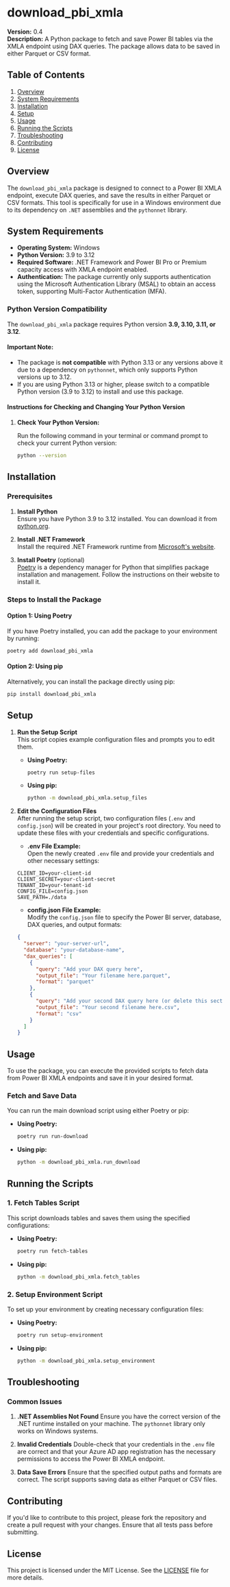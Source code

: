 # download_pbi_xmla

**Version:** 0.4  
**Description:** A Python package to fetch and save Power BI tables via the XMLA endpoint using DAX queries. The package allows data to be saved in either Parquet or CSV format.  

## Table of Contents
1. [Overview](#overview)
2. [System Requirements](#system-requirements)
3. [Installation](#installation)
4. [Setup](#setup)
5. [Usage](#usage)
6. [Running the Scripts](#running-the-scripts)
7. [Troubleshooting](#troubleshooting)
8. [Contributing](#contributing)
9. [License](#license)

## Overview
The `download_pbi_xmla` package is designed to connect to a Power BI XMLA endpoint, execute DAX queries, and save the results in either Parquet or CSV formats. This tool is specifically for use in a Windows environment due to its dependency on `.NET` assemblies and the `pythonnet` library.

## System Requirements
- **Operating System:** Windows
- **Python Version:** 3.9 to 3.12
- **Required Software:** .NET Framework and Power BI Pro or Premium capacity access with XMLA endpoint enabled.
- **Authentication:** The package currently only supports authentication using the Microsoft Authentication Library (MSAL) to obtain an access token, supporting Multi-Factor Authentication (MFA).

### Python Version Compatibility

The `download_pbi_xmla` package requires Python version **3.9, 3.10, 3.11, or 3.12**. 

#### Important Note:

- The package is **not compatible** with Python 3.13 or any versions above it due to a dependency on `pythonnet`, which only supports Python versions up to 3.12.
- If you are using Python 3.13 or higher, please switch to a compatible Python version (3.9 to 3.12) to install and use this package.

#### Instructions for Checking and Changing Your Python Version

1. **Check Your Python Version:**
   
   Run the following command in your terminal or command prompt to check your current Python version:

   ```sh
   python --version
   ```
## Installation

### Prerequisites
1. **Install Python**  
   Ensure you have Python 3.9 to 3.12 installed. You can download it from [python.org](https://www.python.org/downloads/).

2. **Install .NET Framework**  
   Install the required .NET Framework runtime from [Microsoft's website](https://dotnet.microsoft.com/download).

3. **Install Poetry** (optional)  
   [Poetry](https://python-poetry.org/docs/#installation) is a dependency manager for Python that simplifies package installation and management. Follow the instructions on their website to install it.

### Steps to Install the Package

#### Option 1: Using Poetry

If you have Poetry installed, you can add the package to your environment by running:

```bash
poetry add download_pbi_xmla
```

#### Option 2: Using pip

Alternatively, you can install the package directly using pip:

```bash
pip install download_pbi_xmla
```

## Setup

1. **Run the Setup Script**  
   This script copies example configuration files and prompts you to edit them.

   - **Using Poetry:**
     ```bash
     poetry run setup-files
     ```

   - **Using pip:**
     ```bash
     python -m download_pbi_xmla.setup_files
     ```

2. **Edit the Configuration Files**  
   After running the setup script, two configuration files (`.env` and `config.json`) will be created in your project's root directory. You need to update these files with your credentials and specific configurations.

   - **.env File Example:**  
     Open the newly created `.env` file and provide your credentials and other necessary settings:
    ```plaintext
    CLIENT_ID=your-client-id
    CLIENT_SECRET=your-client-secret
    TENANT_ID=your-tenant-id
    CONFIG_FILE=config.json
    SAVE_PATH=./data
    ```
   - **config.json File Example:**  
     Modify the `config.json` file to specify the Power BI server, database, DAX queries, and output formats:
    ```json
    {
      "server": "your-server-url",
      "database": "your-database-name",
      "dax_queries": [
        {
          "query": "Add your DAX query here",
          "output_file": "Your filename here.parquet",
          "format": "parquet"
        },
        {
          "query": "Add your second DAX query here (or delete this section)",
          "output_file": "Your second filename here.csv",
          "format": "csv"
        }
      ]
    }
    ```

## Usage

To use the package, you can execute the provided scripts to fetch data from Power BI XMLA endpoints and save it in your desired format.

### Fetch and Save Data
You can run the main download script using either Poetry or pip:

- **Using Poetry:**
  ```bash
  poetry run run-download
  ```

- **Using pip:**
  ```bash
  python -m download_pbi_xmla.run_download
  ```

## Running the Scripts

### 1. Fetch Tables Script
This script downloads tables and saves them using the specified configurations:

- **Using Poetry:**
  ```bash
  poetry run fetch-tables
  ```

- **Using pip:**
  ```bash
  python -m download_pbi_xmla.fetch_tables
  ```

### 2. Setup Environment Script
To set up your environment by creating necessary configuration files:

- **Using Poetry:**
  ```bash
  poetry run setup-environment
  ```

- **Using pip:**
  ```bash
  python -m download_pbi_xmla.setup_environment
  ```

## Troubleshooting

### Common Issues

1. **.NET Assemblies Not Found**
   Ensure you have the correct version of the .NET runtime installed on your machine. The `pythonnet` library only works on Windows systems.

2. **Invalid Credentials**
   Double-check that your credentials in the `.env` file are correct and that your Azure AD app registration has the necessary permissions to access the Power BI XMLA endpoint.

3. **Data Save Errors**
   Ensure that the specified output paths and formats are correct. The script supports saving data as either Parquet or CSV files.

## Contributing

If you'd like to contribute to this project, please fork the repository and create a pull request with your changes. Ensure that all tests pass before submitting.

## License

This project is licensed under the MIT License. See the [LICENSE](LICENSE) file for more details.